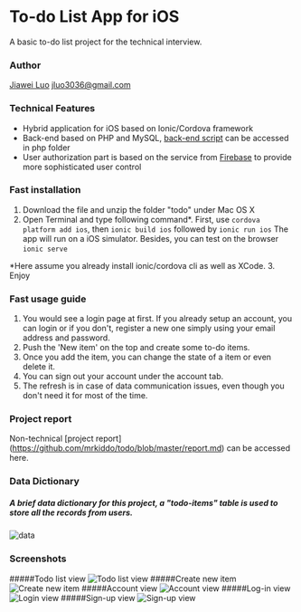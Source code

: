 # To-do List App for iOS
A basic to-do list project for the technical interview. 

### Author
[Jiawei Luo](http://mrkiddo.github.io) <jluo3036@gmail.com>

### Technical Features

* Hybrid application for iOS based on Ionic/Cordova framework
* Back-end based on PHP and MySQL, [back-end script](https://github.com/mrkiddo/todo/tree/master/php) can be accessed in php folder
* User authorization part is based on the service from [Firebase](https://www.firebase.com/) to provide more sophisticated user control 

### Fast installation

1. Download the file and unzip the folder "todo" under Mac OS X
2. Open Terminal and type following command*.
First, use `cordova platform add ios`, then `ionic build ios` followed by `ionic run ios` The app will run on a iOS simulator. 
Besides, you can test on the browser `ionic serve`
  
  *Here assume you already install ionic/cordova cli as well as XCode. 
3. Enjoy

### Fast usage guide
1. You would see a login page at first. If you already setup an account, you can login or if you don't, register a new one simply using
your email address and password.
2. Push the 'New item' on the top and create some to-do items.
3. Once you add the item, you can change the state of a item or even delete it.
4. You can sign out your account under the account tab.
5. The refresh is in case of data communication issues, even though you don't need it for most of the time.

### Project report
Non-technical [project report] (https://github.com/mrkiddo/todo/blob/master/report.md) can be accessed here.

### Data Dictionary
##### A brief data dictionary for this project, a "todo-items" table is used to store all the records from users.
![data](http://i11.tietuku.com/3dc31ad9dea036ce.jpg)

### Screenshots
#####Todo list view
![Todo list view](http://i11.tietuku.com/7c1403ad4a8bdb11.jpg)
#####Create new item
![Create new item](http://i11.tietuku.com/3b33ea0f6281399f.jpg)
#####Account view
![Account view](http://i11.tietuku.com/586f31ace7f59ec0.jpg)
#####Log-in view
![Login view](http://i11.tietuku.com/381d668f41d866a9.jpg)
#####Sign-up view
![Sign-up view](http://i11.tietuku.com/ce7d1f18d0e563a5.jpg)
